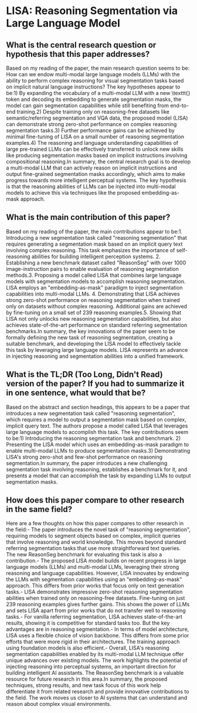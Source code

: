 # LISA: Reasoning Segmentation via Large Language Model

## What is the central research question or hypothesis that this paper addresses?

Based on my reading of the paper, the main research question seems to be: How can we endow multi-modal large language models (LLMs) with the ability to perform complex reasoning for visual segmentation tasks based on implicit natural language instructions? The key hypotheses appear to be:1) By expanding the vocabulary of a multi-modal LLM with a new \texttt{<SEG>} token and decoding its embedding to generate segmentation masks, the model can gain segmentation capabilities while still benefiting from end-to-end training.2) Despite training only on reasoning-free datasets like semantic/referring segmentation and VQA data, the proposed model (LISA) can demonstrate strong zero-shot performance on complex reasoning segmentation tasks.3) Further performance gains can be achieved by minimal fine-tuning of LISA on a small number of reasoning segmentation examples.4) The reasoning and language understanding capabilities of large pre-trained LLMs can be effectively transferred to unlock new skills like producing segmentation masks based on implicit instructions involving compositional reasoning.In summary, the central research goal is to develop a multi-modal LLM that can actively reason on implicit instructions and output fine-grained segmentation masks accordingly, which aims to make progress towards more intelligent perceptual systems. The key hypothesis is that the reasoning abilities of LLMs can be injected into multi-modal models to achieve this via techniques like the proposed embedding-as-mask approach.


## What is the main contribution of this paper?

Based on my reading of the paper, the main contributions appear to be:1. Introducing a new segmentation task called "reasoning segmentation" that requires generating a segmentation mask based on an implicit query text involving complex reasoning. This task emphasizes the importance of self-reasoning abilities for building intelligent perception systems. 2. Establishing a new benchmark dataset called "ReasonSeg" with over 1000 image-instruction pairs to enable evaluation of reasoning segmentation methods.3. Proposing a model called LISA that combines large language models with segmentation models to accomplish reasoning segmentation. LISA employs an "embedding-as-mask" paradigm to inject segmentation capabilities into multi-modal LLMs. 4. Demonstrating that LISA achieves strong zero-shot performance on reasoning segmentation when trained only on datasets without complex reasoning. Additional gains are achieved by fine-tuning on a small set of 239 reasoning examples.5. Showing that LISA not only unlocks new reasoning segmentation capabilities, but also achieves state-of-the-art performance on standard referring segmentation benchmarks.In summary, the key innovations of the paper seem to be formally defining the new task of reasoning segmentation, creating a suitable benchmark, and developing the LISA model to effectively tackle this task by leveraging large language models. LISA represents an advance in injecting reasoning and segmentation abilities into a unified framework.


## What is the TL;DR (Too Long, Didn't Read) version of the paper? If you had to summarize it in one sentence, what would that be?

Based on the abstract and section headings, this appears to be a paper that introduces a new segmentation task called "reasoning segmentation", which requires a model to output a segmentation mask based on complex, implicit query text. The authors propose a model called LISA that leverages large language models to accomplish this task. The key contributions seem to be:1) Introducing the reasoning segmentation task and benchmark. 2) Presenting the LISA model which uses an embedding-as-mask paradigm to enable multi-modal LLMs to produce segmentation masks.3) Demonstrating LISA's strong zero-shot and few-shot performance on reasoning segmentation.In summary, the paper introduces a new challenging segmentation task involving reasoning, establishes a benchmark for it, and presents a model that can accomplish the task by expanding LLMs to output segmentation masks.


## How does this paper compare to other research in the same field?

Here are a few thoughts on how this paper compares to other research in the field:- The paper introduces the novel task of "reasoning segmentation", requiring models to segment objects based on complex, implicit queries that involve reasoning and world knowledge. This moves beyond standard referring segmentation tasks that use more straightforward text queries. The new ReasonSeg benchmark for evaluating this task is also a contribution.- The proposed LISA model builds on recent progress in large language models (LLMs) and multi-modal LLMs, leveraging their strong reasoning and language capabilities. However, LISA innovates by endowing the LLMs with segmentation capabilities using an "embedding-as-mask" approach. This differs from prior works that focus only on text generation tasks.- LISA demonstrates impressive zero-shot reasoning segmentation abilities when trained only on reasoning-free datasets. Fine-tuning on just 239 reasoning examples gives further gains. This shows the power of LLMs and sets LISA apart from prior works that do not transfer well to reasoning tasks.- For vanilla referring segmentation, LISA achieves state-of-the-art results, showing it is competitive for standard tasks too. But the key advantages are in reasoning segmentation.- In terms of model architecture, LISA uses a flexible choice of vision backbone. This differs from some prior efforts that were more rigid in their architectures. The training approach using foundation models is also efficient.- Overall, LISA's reasoning segmentation capabilities enabled by its multi-modal LLM technique offer unique advances over existing models. The work highlights the potential of injecting reasoning into perceptual systems, an important direction for building intelligent AI assistants. The ReasonSeg benchmark is a valuable resource for future research in this area.In summary, the proposed techniques, strong results, and new task focus of this work help differentiate it from related research and provide innovative contributions to the field. The work moves us closer to AI systems that can understand and reason about complex visual environments.
